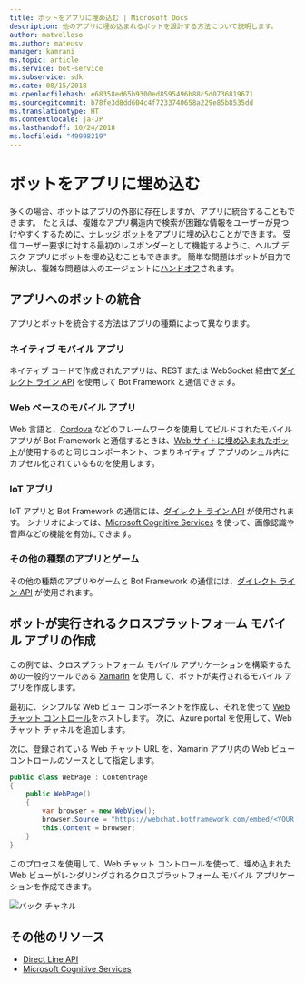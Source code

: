 ```yaml
---
title: ボットをアプリに埋め込む | Microsoft Docs
description: 他のアプリに埋め込まれるボットを設計する方法について説明します。
author: matvelloso
ms.author: mateusv
manager: kamrani
ms.topic: article
ms.service: bot-service
ms.subservice: sdk
ms.date: 08/15/2018
ms.openlocfilehash: e68358ed65b9300ed8595496b88c5d0736819671
ms.sourcegitcommit: b78fe3d8dd604c4f7233740658a229e85b8535dd
ms.translationtype: HT
ms.contentlocale: ja-JP
ms.lasthandoff: 10/24/2018
ms.locfileid: "49998219"
---
```

# <a name="embed-a-bot-in-an-app"></a>ボットをアプリに埋め込む

多くの場合、ボットはアプリの外部に存在しますが、アプリに統合することもできます。 たとえば、複雑なアプリ構造内で検索が困難な情報をユーザーが見つけやすくするために、[ナレッジ ボット](~/bot-service-design-pattern-knowledge-base.md)をアプリに埋め込むことができます。 受信ユーザー要求に対する最初のレスポンダーとして機能するように、ヘルプ デスク アプリにボットを埋め込むこともできます。 簡単な問題はボットが自力で解決し、複雑な問題は人のエージェントに[ハンドオフ](~/bot-service-design-pattern-handoff-human.md)されます。 

## <a name="integrating-bot-with-app"></a>アプリへのボットの統合

アプリとボットを統合する方法はアプリの種類によって異なります。 

### <a name="native-mobile-app"></a>ネイティブ モバイル アプリ

ネイティブ コードで作成されたアプリは、REST または WebSocket 経由で[ダイレクト ライン API][directLineAPI] を使用して Bot Framework と通信できます。

### <a name="web-based-mobile-app"></a>Web ベースのモバイル アプリ

Web 言語と、<a href="https://cordova.apache.org/" target="_blank">Cordova</a> などのフレームワークを使用してビルドされたモバイル アプリが Bot Framework と通信するときは、[Web サイトに埋め込まれたボット](~/bot-service-design-pattern-embed-web-site.md)が使用するのと同じコンポーネント、つまりネイティブ アプリのシェル内にカプセル化されているものを使用します。

### <a name="iot-app"></a>IoT アプリ

IoT アプリと Bot Framework の通信には、[ダイレクト ライン API][directLineAPI] が使用されます。 シナリオによっては、<a href="https://www.microsoft.com/cognitive-services/" target="_blank">Microsoft Cognitive Services</a> を使って、画像認識や音声などの機能を有効にできます。

### <a name="other-types-of-apps-and-games"></a>その他の種類のアプリとゲーム

その他の種類のアプリやゲームと Bot Framework の通信には、[ダイレクト ライン API][directLineAPI] が使用されます。 

## <a name="creating-a-cross-platform-mobile-app-that-runs-a-bot"></a>ボットが実行されるクロスプラットフォーム モバイル アプリの作成

この例では、クロスプラットフォーム モバイル アプリケーションを構築するための一般的ツールである <a href="https://www.xamarin.com/" target="_blank">Xamarin</a> を使用して、ボットが実行されるモバイル アプリを作成します。 

最初に、シンプルな Web ビュー コンポーネントを作成し、それを使って <a href="https://github.com/Microsoft/BotFramework-WebChat" target="_blank">Web チャット コントロール</a>をホストします。 次に、Azure portal を使用して、Web チャット チャネルを追加します。 

次に、登録されている Web チャット URL を、Xamarin アプリ内の Web ビュー コントロールのソースとして指定します。

```cs
public class WebPage : ContentPage
{
    public WebPage()
    {
        var browser = new WebView();
        browser.Source = "https://webchat.botframework.com/embed/<YOUR SECRET KEY HERE>";
        this.Content = browser;
    }
}
```

このプロセスを使用して、Web チャット コントロールを使って、埋め込まれた Web ビューがレンダリングされるクロスプラットフォーム モバイル アプリケーションを作成できます。

![バック チャネル](~/media/bot-service-design-pattern-embed-app/xamarin-apps.png)

<!-- TODO: No sample bot available
## Sample code

For a complete sample that shows how to create a cross-platform mobile app that runs a bot (as described in this article), see the <a href="https://github.com/Microsoft/BotBuilder-Samples/tree/master/CSharp/capability-BotInApps" target="_blank">Bot in Apps sample</a> in GitHub.
-->

## <a name="additional-resources"></a>その他のリソース

- [Direct Line API][directLineAPI]
- <a href="https://www.microsoft.com/cognitive-services/" target="_blank">Microsoft Cognitive Services</a>

[directLineAPI]: https://docs.botframework.com/en-us/restapi/directline3/#navtitle
